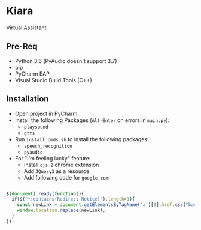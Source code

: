 # Kiara

Virtual Assistant

## Pre-Req

- Python 3.6 (PyAudio doesn't support 3.7)
- pip
- PyCharm EAP
- Visual Studio Build Tools (C++)

## Installation

- Open project in PyCharm.
- Install the following Packages (`Alt-Enter` on errors in `main.py`):
    - `playsound`
    - `gtts`
- Run `install_cmds.sh` to install the following packages:
    - `speech_recognition`
    -  `pyaudio`
- For "I'm feeling lucky" feature:
    - install `cjs 2` chrome extension
    - Add `JQuery3` as a resource
    - Add following code for `google.com`:
    
```javascript

$(document).ready(function(){
  if($("*:contains(Redirect Notice)").length>1){
    const newLink = document.getElementsByTagName('a')[0].href.css("background-color", "yellow");
    window.location.replace(newLink);
  }
});
```